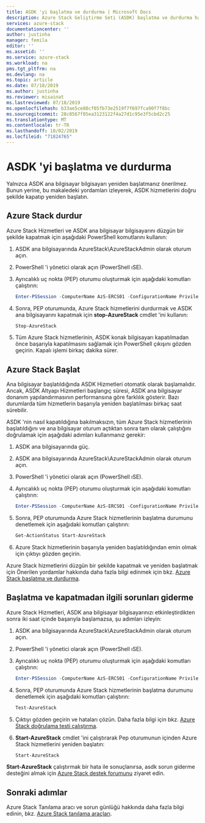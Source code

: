```yaml
---
title: ASDK 'yi başlatma ve durdurma | Microsoft Docs
description: Azure Stack Geliştirme Seti (ASDK) başlatma ve durdurma hakkında bilgi edinin.
services: azure-stack
documentationcenter: ''
author: justinha
manager: femila
editor: ''
ms.assetid: ''
ms.service: azure-stack
ms.workload: na
pms.tgt_pltfrm: na
ms.devlang: na
ms.topic: article
ms.date: 07/18/2019
ms.author: justinha
ms.reviewer: misainat
ms.lastreviewed: 07/18/2019
ms.openlocfilehash: b33ae5ce88cf05fb73e2519f7f697fca90f7f8bc
ms.sourcegitcommit: 28c8567f85ea3123122f4a27d1c95e3f5cbd2c25
ms.translationtype: MT
ms.contentlocale: tr-TR
ms.lasthandoff: 10/02/2019
ms.locfileid: "71824765"
---
```

# <a name="start-and-stop-the-asdk"></a>ASDK 'yi başlatma ve durdurma
Yalnızca ASDK ana bilgisayar bilgisayarı yeniden başlatmanız önerilmez. Bunun yerine, bu makaledeki yordamları izleyerek, ASDK hizmetlerini doğru şekilde kapatıp yeniden başlatın.

## <a name="stop-azure-stack"></a>Azure Stack durdur 
Azure Stack Hizmetleri ve ASDK ana bilgisayar bilgisayarını düzgün bir şekilde kapatmak için aşağıdaki PowerShell komutlarını kullanın:

1. ASDK ana bilgisayarında AzureStack\AzureStackAdmin olarak oturum açın.
2. PowerShell 'i yönetici olarak açın (PowerShell ıSE).
3. Ayrıcalıklı uç nokta (PEP) oturumu oluşturmak için aşağıdaki komutları çalıştırın: 

   ```powershell
   Enter-PSSession -ComputerName AzS-ERCS01 -ConfigurationName PrivilegedEndpoint
   ```
4. Sonra, PEP oturumunda, Azure Stack hizmetlerini durdurmak ve ASDK ana bilgisayarını kapatmak için **stop-AzureStack** cmdlet 'ini kullanın:

   ```powershell
   Stop-AzureStack
   ```
5. Tüm Azure Stack hizmetlerinin, ASDK konak bilgisayarı kapatılmadan önce başarıyla kapatılmasını sağlamak için PowerShell çıkışını gözden geçirin. Kapalı işlemi birkaç dakika sürer.

## <a name="start-azure-stack"></a>Azure Stack Başlat 
Ana bilgisayar başlatıldığında ASDK Hizmetleri otomatik olarak başlamalıdır. Ancak, ASDK Altyapı Hizmetleri başlangıç süresi, ASDK ana bilgisayar donanım yapılandırmasının performansına göre farklılık gösterir. Bazı durumlarda tüm hizmetlerin başarıyla yeniden başlatılması birkaç saat sürebilir.

ASDK 'nin nasıl kapatıldığına bakılmaksızın, tüm Azure Stack hizmetlerinin başlatıldığını ve ana bilgisayar oturum açtıktan sonra tam olarak çalıştığını doğrulamak için aşağıdaki adımları kullanmanız gerekir: 

1. ASDK ana bilgisayarında güç. 
2. ASDK ana bilgisayarında AzureStack\AzureStackAdmin olarak oturum açın.
3. PowerShell 'i yönetici olarak açın (PowerShell ıSE).
4. Ayrıcalıklı uç nokta (PEP) oturumu oluşturmak için aşağıdaki komutları çalıştırın:

   ```powershell
   Enter-PSSession -ComputerName AzS-ERCS01 -ConfigurationName PrivilegedEndpoint
   ```
5. Sonra, PEP oturumunda Azure Stack hizmetlerinin başlatma durumunu denetlemek için aşağıdaki komutları çalıştırın:

   ```powershell
   Get-ActionStatus Start-AzureStack
   ```
6. Azure Stack hizmetlerinin başarıyla yeniden başlatıldığından emin olmak için çıktıyı gözden geçirin.

Azure Stack hizmetlerini düzgün bir şekilde kapatmak ve yeniden başlatmak için Önerilen yordamlar hakkında daha fazla bilgi edinmek için bkz. [Azure Stack başlatma ve durdurma](../operator/azure-stack-start-and-stop.md).

## <a name="troubleshoot-startup-and-shutdown"></a>Başlatma ve kapatmadan ilgili sorunları giderme 
Azure Stack Hizmetleri, ASDK ana bilgisayar bilgisayarınızı etkinleştirdikten sonra iki saat içinde başarıyla başlamazsa, şu adımları izleyin:

1. ASDK ana bilgisayarında AzureStack\AzureStackAdmin olarak oturum açın.
2. PowerShell 'i yönetici olarak açın (PowerShell ıSE).
3. Ayrıcalıklı uç nokta (PEP) oturumu oluşturmak için aşağıdaki komutları çalıştırın:

   ```powershell
   Enter-PSSession -ComputerName AzS-ERCS01 -ConfigurationName PrivilegedEndpoint
   ```
4. Sonra, PEP oturumunda Azure Stack hizmetlerinin başlatma durumunu denetlemek için aşağıdaki komutları çalıştırın:

   ```powershell
   Test-AzureStack
   ```
5. Çıktıyı gözden geçirin ve hataları çözün. Daha fazla bilgi için bkz. [Azure Stack doğrulama testi çalıştırma](../operator/azure-stack-diagnostic-test.md).
6. **Start-AzureStack** cmdlet 'ini çalıştırarak Pep oturumunun içinden Azure Stack hizmetlerini yeniden başlatın:

   ```powershell
   Start-AzureStack
   ```

**Start-AzureStack** çalıştırmak bir hata ile sonuçlanırsa, asdk sorun giderme desteğini almak için [Azure Stack destek forumunu](https://social.msdn.microsoft.com/Forums/en-US/home?forum=azurestack) ziyaret edin. 

## <a name="next-steps"></a>Sonraki adımlar 
Azure Stack Tanılama aracı ve sorun günlüğü hakkında daha fazla bilgi edinin, bkz. [Azure Stack tanılama araçları](../operator/azure-stack-configure-on-demand-diagnostic-log-collection.md#using-pep-to-collect-diagnostic-logs).
